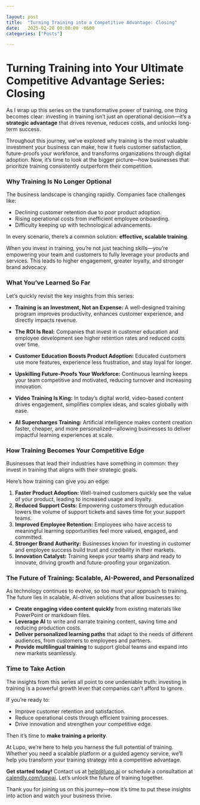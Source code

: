 ```yaml
---

layout: post
title:  "Turning Training into a Competitive Advantage: Closing"
date:   2025-02-20 00:00:00 -0600
categories: ["Posts"] 

---
```


# Turning Training into Your Ultimate Competitive Advantage Series: Closing

As I wrap up this series on the transformative power of training, one thing becomes clear: investing in training isn’t just an operational decision—it’s a **strategic advantage** that drives revenue, reduces costs, and unlocks long-term success.

Throughout this journey, we’ve explored why training is the most valuable investment your business can make, how it fuels customer satisfaction, future-proofs your workforce, and transforms organizations through digital adoption. Now, it’s time to look at the bigger picture—how businesses that prioritize training consistently outperform their competition.

### **Why Training Is No Longer Optional**

The business landscape is changing rapidly. Companies face challenges like:

- Declining customer retention due to poor product adoption.
- Rising operational costs from inefficient employee onboarding.
- Difficulty keeping up with technological advancements.

In every scenario, there’s a common solution: **effective, scalable training**.

When you invest in training, you’re not just teaching skills—you’re empowering your team and customers to fully leverage your products and services. This leads to higher engagement, greater loyalty, and stronger brand advocacy.

### **What You’ve Learned So Far**

Let’s quickly revisit the key insights from this series:

- **Training is an Investment, Not an Expense:** A well-designed training program improves productivity, enhances customer experience, and directly impacts revenue.
  
- **The ROI Is Real:** Companies that invest in customer education and employee development see higher retention rates and reduced costs over time.

- **Customer Education Boosts Product Adoption:** Educated customers use more features, experience less frustration, and stay loyal for longer.

- **Upskilling Future-Proofs Your Workforce:** Continuous learning keeps your team competitive and motivated, reducing turnover and increasing innovation.

- **Video Training Is King:** In today’s digital world, video-based content drives engagement, simplifies complex ideas, and scales globally with ease.

- **AI Supercharges Training:** Artificial intelligence makes content creation faster, cheaper, and more personalized—allowing businesses to deliver impactful learning experiences at scale.

### **How Training Becomes Your Competitive Edge**

Businesses that lead their industries have something in common: they invest in training that aligns with their strategic goals.

Here’s how training can give you an edge:

1. **Faster Product Adoption:** Well-trained customers quickly see the value of your product, leading to increased usage and loyalty.
2. **Reduced Support Costs:** Empowering customers through education lowers the volume of support tickets and saves time for your support teams.
3. **Improved Employee Retention:** Employees who have access to meaningful learning opportunities feel more valued, engaged, and committed.
4. **Stronger Brand Authority:** Businesses known for investing in customer and employee success build trust and credibility in their markets.
5. **Innovation Catalyst:** Training keeps your teams sharp and ready to innovate, driving growth and future-proofing your organization.

### **The Future of Training: Scalable, AI-Powered, and Personalized**

As technology continues to evolve, so too must your approach to training. The future lies in scalable, AI-driven solutions that allow businesses to:

- **Create engaging video content quickly** from existing materials like PowerPoint or markdown files.
- **Leverage AI** to write and narrate training content, saving time and reducing production costs.
- **Deliver personalized learning paths** that adapt to the needs of different audiences, from customers to employees and partners.
- **Provide multilingual training** to support global teams and expand into new markets seamlessly.

### **Time to Take Action**

The insights from this series all point to one undeniable truth: investing in training is a powerful growth lever that companies can’t afford to ignore.

If you’re ready to:

- Improve customer retention and satisfaction.
- Reduce operational costs through efficient training processes.
- Drive innovation and strengthen your competitive edge.

Then it’s time to **make training a priority**.

At Lupo, we’re here to help you harness the full potential of training. Whether you need a scalable platform or a guided agency service, we’ll help you transform your training strategy into a competitive advantage.

**Get started today!** Contact us at [help@lupo.ai](mailto:help@lupo.ai) or schedule a consultation at [calendly.com/lupoai](https://calendly.com/lupoai). Let’s unlock the future of training together.

Thank you for joining us on this journey—now it’s time to put these insights into action and watch your business thrive.

